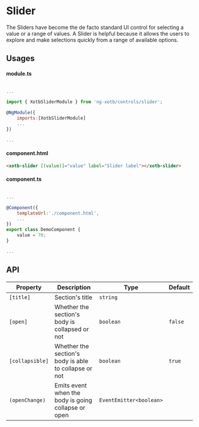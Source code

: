 # Slider

The Sliders have become the de facto standard UI control for selecting a value or a range of values. A Slider is helpful because it allows the users to explore and make selections quickly from a range of available options.


## Usages

#### module.ts
```javascript

...

import { XotbSliderModule } from 'ng-xotb/controls/slider';

@NgModule({
    imports:[XotbSliderModule]
    ...
})

...
```

#### component.html
```html
<xotb-slider [(value)]="value" label="Slider label"></xotb-slider>
```

#### component.ts
```javascript

...

@Component({
    templateUrl:'./component.html',
    ...
})
export class DemoComponent {
    value = 70;
}

...
```

## API
 
#### <xotb-section>

| Property | Description | Type | Default |
| --- | --- | --- | --- |
| `[title]` | Section's title | `string` |  |
| `[open]` | Whether the section's body is collapsed or not | `boolean` | `false` |
| `[collapsible]` | Whether the section's body is able to collapse or not | `boolean` | `true` |
| `(openChange)` | Emits event when the body is going collapse or open | `EventEmitter<boolean>` |  |

